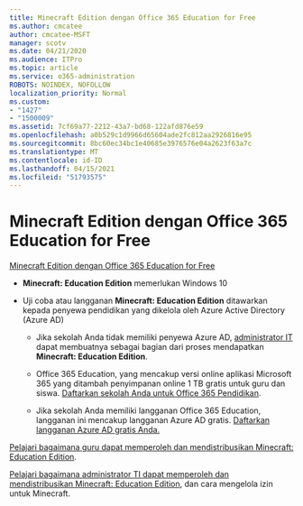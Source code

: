 ```yaml
---
title: Minecraft Edition dengan Office 365 Education for Free
ms.author: cmcatee
author: cmcatee-MSFT
manager: scotv
ms.date: 04/21/2020
ms.audience: ITPro
ms.topic: article
ms.service: o365-administration
ROBOTS: NOINDEX, NOFOLLOW
localization_priority: Normal
ms.custom:
- "1427"
- "1500009"
ms.assetid: 7cf69a77-2212-43a7-bd68-122afd876e59
ms.openlocfilehash: a0b529c1d9966d65604ade2fc812aa2926816e95
ms.sourcegitcommit: 8bc60ec34bc1e40685e3976576e04a2623f63a7c
ms.translationtype: MT
ms.contentlocale: id-ID
ms.lasthandoff: 04/15/2021
ms.locfileid: "51793575"
---
```

# <a name="minecraft-edition-with-office-365-education-for-free"></a>Minecraft Edition dengan Office 365 Education for Free

[Minecraft Edition dengan Office 365 Education for Free](https://docs.microsoft.com/education/windows/get-minecraft-for-education)
  
- **Minecraft: Education Edition** memerlukan Windows 10

- Uji coba atau langganan **Minecraft: Education Edition** ditawarkan kepada penyewa pendidikan yang dikelola oleh Azure Active Directory (Azure AD)

  - Jika sekolah Anda tidak memiliki penyewa Azure AD, [administrator IT](https://docs.microsoft.com/education/windows/school-get-minecraft) dapat membuatnya sebagai bagian dari proses mendapatkan **Minecraft: Education Edition**.

  - Office 365 Education, yang mencakup versi online aplikasi Microsoft 365 yang ditambah penyimpanan online 1 TB gratis untuk guru dan siswa. [Daftarkan sekolah Anda untuk Office 365 Pendidikan](https://www.microsoft.com/education/products/office).

  - Jika sekolah Anda memiliki langganan Office 365 Education, langganan ini mencakup langganan Azure AD gratis. [Daftarkan langganan Azure AD gratis Anda.](https://msdn.microsoft.com/library/windows/hardware/mt703369%28v=vs.85%29.aspx)

[Pelajari bagaimana guru dapat memperoleh dan mendistribusikan Minecraft: Education Edition](https://docs.microsoft.com/education/windows/teacher-get-minecraft).
  
[Pelajari bagaimana administrator TI dapat memperoleh dan mendistribusikan Minecraft: Education Edition](https://docs.microsoft.com/education/windows/school-get-minecraft), dan cara mengelola izin untuk Minecraft.